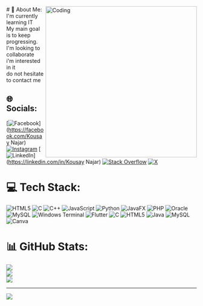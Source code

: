 <img align="right" alt="Coding" width="400" src="[https://pngtree.com/element/down?id=MTQ4Njc4ODY=&type=1&time=1720103598&token=Y2U2YTYwMTYzZGI2MGYwYTYxOWMzYjQ1OGI0YTI0MWI=&t=0](https://cdn.dribbble.com/users/1162077/screenshots/3848914/programmer.gif)">
# 💫 About Me:
I'm currently learning IT <br>My main goal is to keep progressing.<br>I'm looking to collaborate<br>i'm interested in it <br>do not hesitate to contact me


## 🌐 Socials:
[![Facebook](https://img.shields.io/badge/Facebook-%231877F2.svg?logo=Facebook&logoColor=white)](https://facebook.com/Kousay Najar) [![Instagram](https://img.shields.io/badge/Instagram-%23E4405F.svg?logo=Instagram&logoColor=white)](https://instagram.com/@kousaynajar) [![LinkedIn](https://img.shields.io/badge/LinkedIn-%230077B5.svg?logo=linkedin&logoColor=white)](https://linkedin.com/in/Kousay Najar) [![Stack Overflow](https://img.shields.io/badge/-Stackoverflow-FE7A16?logo=stack-overflow&logoColor=white)](https://stackoverflow.com/users/19687087) [![X](https://img.shields.io/badge/X-black.svg?logo=X&logoColor=white)](https://x.com/@KousayN2122003) 

# 💻 Tech Stack:
![HTML5](https://img.shields.io/badge/html5-%23E34F26.svg?style=for-the-badge&logo=html5&logoColor=white) ![C](https://img.shields.io/badge/c-%2300599C.svg?style=for-the-badge&logo=c&logoColor=white) ![C++](https://img.shields.io/badge/c++-%2300599C.svg?style=for-the-badge&logo=c%2B%2B&logoColor=white) ![JavaScript](https://img.shields.io/badge/javascript-%23323330.svg?style=for-the-badge&logo=javascript&logoColor=%23F7DF1E) ![Python](https://img.shields.io/badge/python-3670A0?style=for-the-badge&logo=python&logoColor=ffdd54) ![JavaFX](https://img.shields.io/badge/javafx-%23FF0000.svg?style=for-the-badge&logo=javafx&logoColor=white) ![PHP](https://img.shields.io/badge/php-%23777BB4.svg?style=for-the-badge&logo=php&logoColor=white) ![Oracle](https://img.shields.io/badge/Oracle-F80000?style=for-the-badge&logo=oracle&logoColor=white) ![MySQL](https://img.shields.io/badge/mysql-4479A1.svg?style=for-the-badge&logo=mysql&logoColor=white) ![Windows Terminal](https://img.shields.io/badge/Windows%20Terminal-%234D4D4D.svg?style=for-the-badge&logo=windows-terminal&logoColor=white) ![Flutter](https://img.shields.io/badge/Flutter-%2302569B.svg?style=for-the-badge&logo=Flutter&logoColor=white) ![C](https://img.shields.io/badge/c-%2300599C.svg?style=for-the-badge&logo=c&logoColor=white) ![HTML5](https://img.shields.io/badge/html5-%23E34F26.svg?style=for-the-badge&logo=html5&logoColor=white) ![Java](https://img.shields.io/badge/java-%23ED8B00.svg?style=for-the-badge&logo=openjdk&logoColor=white) ![MySQL](https://img.shields.io/badge/mysql-4479A1.svg?style=for-the-badge&logo=mysql&logoColor=white) ![Canva](https://img.shields.io/badge/Canva-%2300C4CC.svg?style=for-the-badge&logo=Canva&logoColor=white)
# 📊 GitHub Stats:
![](https://github-readme-stats.vercel.app/api?username=kousay11&theme=dark&hide_border=false&include_all_commits=false&count_private=true)<br/>
![](https://github-readme-streak-stats.herokuapp.com/?user=kousay11&theme=dark&hide_border=false)<br/>
![](https://github-readme-stats.vercel.app/api/top-langs/?username=kousay11&theme=dark&hide_border=false&include_all_commits=false&count_private=true&layout=compact)

---
[![](https://visitcount.itsvg.in/api?id=kousay11&icon=7&color=12)](https://visitcount.itsvg.in)

<!-- Proudly created with GPRM ( https://gprm.itsvg.in ) -->
